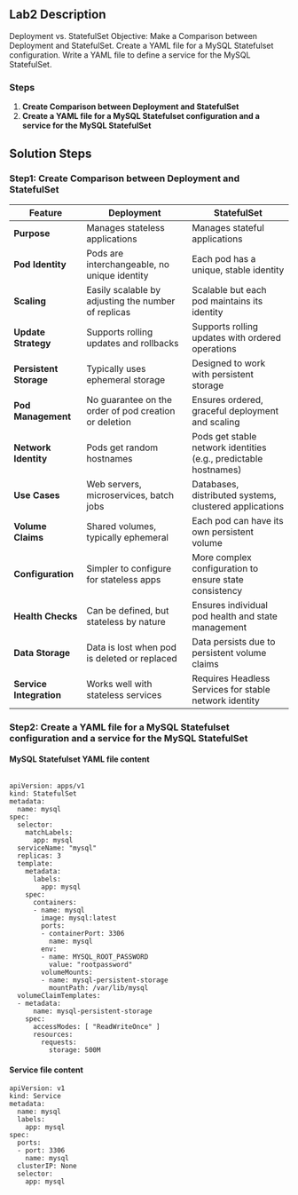 ## Lab2 Description 

Deployment vs. StatefulSet Objective: Make a Comparison between Deployment and StatefulSet. Create a YAML file for a MySQL Statefulset configuration. Write a YAML file to define a service for the MySQL StatefulSet.

### Steps 
1. **Create Comparison between Deployment and StatefulSet**
2. **Create a YAML file for a MySQL Statefulset configuration and a service for the MySQL StatefulSet**




## Solution Steps

### Step1: Create Comparison between Deployment and StatefulSet


| Feature                      | Deployment                                            | StatefulSet                                            |
|------------------------------|-------------------------------------------------------|-------------------------------------------------------|
| **Purpose**                  | Manages stateless applications                       | Manages stateful applications                          |
| **Pod Identity**             | Pods are interchangeable, no unique identity         | Each pod has a unique, stable identity                 |
| **Scaling**                  | Easily scalable by adjusting the number of replicas  | Scalable but each pod maintains its identity           |
| **Update Strategy**          | Supports rolling updates and rollbacks               | Supports rolling updates with ordered operations       |
| **Persistent Storage**       | Typically uses ephemeral storage                     | Designed to work with persistent storage               |
| **Pod Management**           | No guarantee on the order of pod creation or deletion| Ensures ordered, graceful deployment and scaling       |
| **Network Identity**         | Pods get random hostnames                            | Pods get stable network identities (e.g., predictable hostnames)|
| **Use Cases**                | Web servers, microservices, batch jobs               | Databases, distributed systems, clustered applications |
| **Volume Claims**            | Shared volumes, typically ephemeral                  | Each pod can have its own persistent volume            |
| **Configuration**            | Simpler to configure for stateless apps              | More complex configuration to ensure state consistency |
| **Health Checks**            | Can be defined, but stateless by nature              | Ensures individual pod health and state management     |
| **Data Storage**             | Data is lost when pod is deleted or replaced         | Data persists due to persistent volume claims          |
| **Service Integration**      | Works well with stateless services                   | Requires Headless Services for stable network identity |



### Step2: Create a YAML file for a MySQL Statefulset configuration and a service for the MySQL StatefulSet

#### MySQL Statefulset YAML file content
```

apiVersion: apps/v1
kind: StatefulSet
metadata:
  name: mysql
spec:
  selector:
    matchLabels:
      app: mysql
  serviceName: "mysql"
  replicas: 3
  template:
    metadata:
      labels:
        app: mysql
    spec:
      containers:
      - name: mysql
        image: mysql:latest
        ports:
        - containerPort: 3306
          name: mysql
        env:
        - name: MYSQL_ROOT_PASSWORD
          value: "rootpassword"
        volumeMounts:
        - name: mysql-persistent-storage
          mountPath: /var/lib/mysql
  volumeClaimTemplates:
  - metadata:
      name: mysql-persistent-storage
    spec:
      accessModes: [ "ReadWriteOnce" ]
      resources:
        requests:
          storage: 500M

``` 
#### Service file content
```
apiVersion: v1
kind: Service
metadata:
  name: mysql
  labels:
    app: mysql
spec:
  ports:
  - port: 3306
    name: mysql
  clusterIP: None
  selector:
    app: mysql

```



  


